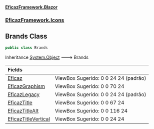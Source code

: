 #### [EficazFramework.Blazor](EficazFrameworkBlazor.md 'EficazFramework Blazor')
### [EficazFramework.Icons](EficazFrameworkBlazor.md#EficazFramework.Icons 'EficazFramework.Icons')

## Brands Class

```csharp
public class Brands
```

Inheritance [System.Object](https://docs.microsoft.com/en-us/dotnet/api/System.Object 'System.Object') &#129106; Brands

| Fields | |
| :--- | :--- |
| [Eficaz](EficazFramework.Icons/Brands/Eficaz.md 'EficazFramework.Icons.Brands.Eficaz') | ViewBox Sugerido: 0 0 24 24 (padrão) |
| [EficazGraphism](EficazFramework.Icons/Brands/EficazGraphism.md 'EficazFramework.Icons.Brands.EficazGraphism') | ViewBox Sugerido: 0 0 70 24 |
| [EficazLegacy](EficazFramework.Icons/Brands/EficazLegacy.md 'EficazFramework.Icons.Brands.EficazLegacy') | ViewBox Sugerido: 0 0 24 24 (padrão) |
| [EficazTitle](EficazFramework.Icons/Brands/EficazTitle.md 'EficazFramework.Icons.Brands.EficazTitle') | ViewBox Sugerido: 0 0 67 24 |
| [EficazTitleAlt](EficazFramework.Icons/Brands/EficazTitleAlt.md 'EficazFramework.Icons.Brands.EficazTitleAlt') | ViewBox Sugerido: 0 0 116 24 |
| [EficazTitleVertical](EficazFramework.Icons/Brands/EficazTitleVertical.md 'EficazFramework.Icons.Brands.EficazTitleVertical') | ViewBox Sugerido: 0 0 24 24 |

